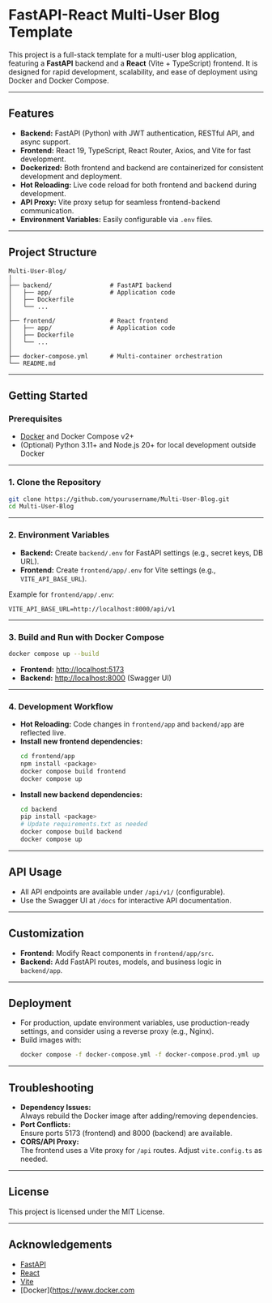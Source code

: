 # FastAPI-React Multi-User Blog Template

This project is a full-stack template for a multi-user blog application, featuring a **FastAPI** backend and a **React** (Vite + TypeScript) frontend. It is designed for rapid development, scalability, and ease of deployment using Docker and Docker Compose.

---

## Features

- **Backend:** FastAPI (Python) with JWT authentication, RESTful API, and async support.
- **Frontend:** React 19, TypeScript, React Router, Axios, and Vite for fast development.
- **Dockerized:** Both frontend and backend are containerized for consistent development and deployment.
- **Hot Reloading:** Live code reload for both frontend and backend during development.
- **API Proxy:** Vite proxy setup for seamless frontend-backend communication.
- **Environment Variables:** Easily configurable via `.env` files.

---

## Project Structure

```
Multi-User-Blog/
│
├── backend/                # FastAPI backend
│   ├── app/                # Application code
│   ├── Dockerfile
│   └── ...
│
├── frontend/               # React frontend
│   ├── app/                # Application code
│   ├── Dockerfile
│   └── ...
│
├── docker-compose.yml      # Multi-container orchestration
└── README.md
```

---

## Getting Started

### Prerequisites

- [Docker](https://www.docker.com/get-started) and Docker Compose v2+
- (Optional) Python 3.11+ and Node.js 20+ for local development outside Docker

---

### 1. Clone the Repository

```sh
git clone https://github.com/yourusername/Multi-User-Blog.git
cd Multi-User-Blog
```

---

### 2. Environment Variables

- **Backend:** Create `backend/.env` for FastAPI settings (e.g., secret keys, DB URL).
- **Frontend:** Create `frontend/app/.env` for Vite settings (e.g., `VITE_API_BASE_URL`).

Example for `frontend/app/.env`:
```
VITE_API_BASE_URL=http://localhost:8000/api/v1
```

---

### 3. Build and Run with Docker Compose

```sh
docker compose up --build
```

- **Frontend:** [http://localhost:5173](http://localhost:5173)
- **Backend:** [http://localhost:8000](http://localhost:8000/docs) (Swagger UI)

---

### 4. Development Workflow

- **Hot Reloading:** Code changes in `frontend/app` and `backend/app` are reflected live.
- **Install new frontend dependencies:**  
  ```sh
  cd frontend/app
  npm install <package>
  docker compose build frontend
  docker compose up
  ```
- **Install new backend dependencies:**  
  ```sh
  cd backend
  pip install <package>
  # Update requirements.txt as needed
  docker compose build backend
  docker compose up
  ```

---

## API Usage

- All API endpoints are available under `/api/v1/` (configurable).
- Use the Swagger UI at `/docs` for interactive API documentation.

---

## Customization

- **Frontend:** Modify React components in `frontend/app/src`.
- **Backend:** Add FastAPI routes, models, and business logic in `backend/app`.

---

## Deployment

- For production, update environment variables, use production-ready settings, and consider using a reverse proxy (e.g., Nginx).
- Build images with:
  ```sh
  docker compose -f docker-compose.yml -f docker-compose.prod.yml up --build
  ```

---

## Troubleshooting

- **Dependency Issues:**  
  Always rebuild the Docker image after adding/removing dependencies.
- **Port Conflicts:**  
  Ensure ports 5173 (frontend) and 8000 (backend) are available.
- **CORS/API Proxy:**  
  The frontend uses a Vite proxy for `/api` routes. Adjust `vite.config.ts` as needed.

---

## License

This project is licensed under the MIT License.

---

## Acknowledgements

- [FastAPI](https://fastapi.tiangolo.com/)
- [React](https://react.dev/)
- [Vite](https://vitejs.dev/)
- [Docker](https://www.docker.com